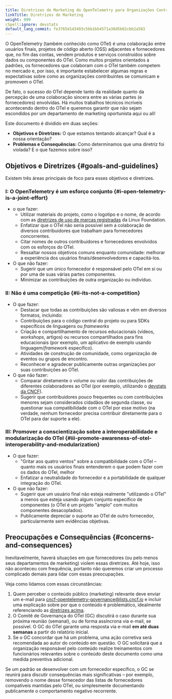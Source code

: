 ```yaml
---
title: Diretrizes de Marketing do OpenTelemetry para Organizações Contribuintes
linkTitle: Diretrizes de Marketing
weight: 999
cSpell:ignore: devstats
default_lang_commit: fe3765d1d3493c5bb1bb4571a38d5b02cbb2a583
---
```


O OpenTelemetry (também conhecido como OTel) é uma colaboração entre usuários finais, projetos de código aberto (OSS) adjacentes e fornecedores que, no fim das contas, vendem produtos e serviços construídos sobre dados ou componentes do OTel. Como muitos projetos orientados a padrões, os fornecedores que colaboram com o OTel também competem no mercado e, por isso, é importante estabelecer algumas regras e expectativas sobre como as organizações contribuintes se comunicam e promovem o OTel.

De fato, o sucesso do OTel depende tanto da realidade quanto da percepção de uma colaboração sincera entre as várias partes (e fornecedores) envolvidas. Há muitos trabalhos técnicos incríveis acontecendo dentro do OTel e queremos garantir que não sejam escondidos por um departamento de marketing oportunista aqui ou ali!

Este documento é dividido em duas seções:

- **Objetivos e Diretrizes:** O que estamos tentando alcançar? Qual é a nossa orientação?
- **Problemas e Consequências:** Como determinamos que uma diretriz foi violada? E o que fazemos sobre isso?

## Objetivos e Diretrizes {#goals-and-guidelines}

Existem três áreas principais de foco para esses objetivos e diretrizes.

### I: O OpenTelemetry é um esforço conjunto {#i-open-telemetry-is-a-joint-effort}

- o que fazer:
  - Utilizar materiais do projeto, como o logotipo e o nome, de acordo com as
    [diretrizes de uso de marcas registradas](https://www.linuxfoundation.org/legal/trademark-usage) da Linux Foundation.
  - Enfatizar que o OTel não seria possível sem a colaboração de diversos contribuidores que trabalham para fornecedores concorrentes.
  - Citar nomes de outros contribuidores e fornecedores envolvidos com os esforços do OTel.
  - Ressaltar nossos objetivos comuns enquanto comunidade: melhorar a experiência dos usuários finais/desenvolvedores e capacitá-los.
- O que não fazer:
  - Sugerir que um único fornecedor é responsável pelo OTel em si ou por uma de suas várias partes componentes.
  - Minimizar as contribuições de outra organização ou indivíduo.

### II: Não é uma competição {#ii-its-not-a-competition}

- O que fazer:
  - Destacar que todas as contribuições são valiosas e vêm em diversos formatos, incluindo:
  - Contribuições para o código central do projeto ou para SDKs específicos de linguagens ou _frameworks_
  - Criação e compartilhamento de recursos educacionais (vídeos, _workshops_, artigos) ou recursos compartilhados para fins educacionais (por exemplo, um aplicativo de exemplo usando linguagem/_framework_ específico).
  - Atividades de construção de comunidade, como organização de eventos ou grupos de encontro.
  - Reconhecer e agradecer publicamente outras organizações por suas contribuições ao OTel.
- O que não fazer:
  - Comparar diretamente o volume ou valor das contribuições de diferentes colaboradores ao OTel (por exemplo, utilizando o [devstats da CNCF](https://devstats.cncf.io/)).
  - Sugerir que contribuidores pouco frequentes ou com contribuições menores sejam considerados cidadãos de segunda classe, ou questionar sua compatibilidade com o OTel por esse motivo (na verdade, nenhum fornecedor precisa contribuir diretamente para o OTel para dar suporte a ele).

### III: Promover a conscientização sobre a interoperabilidade e modularização do OTel {#iii-promote-awareness-of-otel-interoperability-and-modularization}

- O que fazer:
  - "Gritar aos quatro ventos" sobre a compatibilidade com o OTel – quanto mais os usuários finais entenderem o que podem fazer com os dados do OTel, melhor
  - Enfatizar a neutralidade do fornecedor e a portabilidade de qualquer integração do OTel.
- O que não fazer:
  - Sugerir que um usuário final não esteja realmente "utilizando o OTel" a menos que esteja usando algum conjunto específico de componentes (o OTel é um projeto "amplo" com muitos componentes desacoplados).
  - Publicamente depreciar o suporte ao OTel de outro fornecedor, particularmente sem evidências objetivas.

## Preocupações e Consequências {#concerns-and-consequences}

Inevitavelmente, haverá situações em que fornecedores (ou pelo menos seus departamentos de marketing) violem essas diretrizes. Até hoje, isso não aconteceu com frequência, portanto não queremos criar um processo complicado demais para lidar com essas preocupações.

Veja como lidamos com essas circunstâncias:

1. Quem perceber o conteúdo público (marketing) relevante deve enviar um e-mail para <cncf-opentelemetry-governance@lists.cncf.io> e incluir uma explicação sobre por que o conteúdo é problemático, idealmente referenciando as [diretrizes acima](#goals-and-guidelines).
1. O Comitê de Governança do OTel (GC) discutirá o caso durante sua próxima reunião (semanal), ou de forma assíncrona via e-mail, se possível. O GC do OTel garante uma resposta via e-mail **em até duas semanas** a partir do relatório inicial.
1. Se o GC concordar que há um problema, uma ação corretiva será recomendada ao autor do conteúdo em questão. O GC solicitará que a organização responsável pelo conteúdo realize treinamentos com funcionários relevantes sobre o conteúdo deste documento como uma medida preventiva adicional.

Se um padrão se desenvolver com um fornecedor específico, o GC se reunirá para discutir consequências mais significativas – por exemplo, removendo o nome desse fornecedor das listas de fornecedores compatíveis mantidas pelo OTel, ou simplesmente documentando publicamente o comportamento negativo recorrente.
